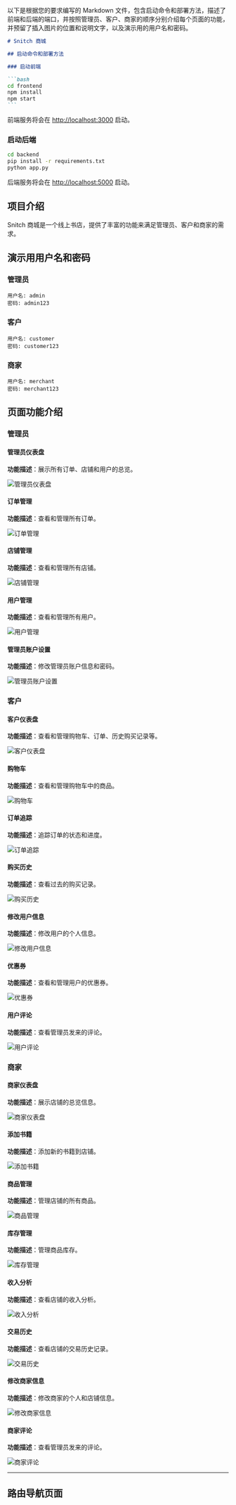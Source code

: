 以下是根据您的要求编写的 Markdown 文件，包含启动命令和部署方法，描述了前端和后端的端口，并按照管理员、客户、商家的顺序分别介绍每个页面的功能，并预留了插入图片的位置和说明文字，以及演示用的用户名和密码。

````markdown
# Snitch 商城

## 启动命令和部署方法

### 启动前端

```bash
cd frontend
npm install
npm start
```
````

前端服务将会在 [http://localhost:3000](http://localhost:3000) 启动。

### 启动后端

```bash
cd backend
pip install -r requirements.txt
python app.py
```

后端服务将会在 [http://localhost:5000](http://localhost:5000) 启动。

## 项目介绍

Snitch 商城是一个线上书店，提供了丰富的功能来满足管理员、客户和商家的需求。

## 演示用用户名和密码

### 管理员

```text
用户名: admin
密码: admin123
```

### 客户

```text
用户名: customer
密码: customer123
```

### 商家

```text
用户名: merchant
密码: merchant123
```

## 页面功能介绍

### 管理员

#### 管理员仪表盘

**功能描述**：展示所有订单、店铺和用户的总览。

![管理员仪表盘](#) <!-- 图片：管理员仪表盘 -->

#### 订单管理

**功能描述**：查看和管理所有订单。

![订单管理](#) <!-- 图片：订单管理 -->

#### 店铺管理

**功能描述**：查看和管理所有店铺。

![店铺管理](#) <!-- 图片：店铺管理 -->

#### 用户管理

**功能描述**：查看和管理所有用户。

![用户管理](#) <!-- 图片：用户管理 -->

#### 管理员账户设置

**功能描述**：修改管理员账户信息和密码。

![管理员账户设置](#) <!-- 图片：管理员账户设置 -->

### 客户

#### 客户仪表盘

**功能描述**：查看和管理购物车、订单、历史购买记录等。

![客户仪表盘](#) <!-- 图片：客户仪表盘 -->

#### 购物车

**功能描述**：查看和管理购物车中的商品。

![购物车](#) <!-- 图片：购物车 -->

#### 订单追踪

**功能描述**：追踪订单的状态和进度。

![订单追踪](#) <!-- 图片：订单追踪 -->

#### 购买历史

**功能描述**：查看过去的购买记录。

![购买历史](#) <!-- 图片：购买历史 -->

#### 修改用户信息

**功能描述**：修改用户的个人信息。

![修改用户信息](#) <!-- 图片：修改用户信息 -->

#### 优惠券

**功能描述**：查看和管理用户的优惠券。

![优惠券](#) <!-- 图片：优惠券 -->

#### 用户评论

**功能描述**：查看管理员发来的评论。

![用户评论](#) <!-- 图片：用户评论 -->

### 商家

#### 商家仪表盘

**功能描述**：展示店铺的总览信息。

![商家仪表盘](#) <!-- 图片：商家仪表盘 -->

#### 添加书籍

**功能描述**：添加新的书籍到店铺。

![添加书籍](#) <!-- 图片：添加书籍 -->

#### 商品管理

**功能描述**：管理店铺的所有商品。

![商品管理](#) <!-- 图片：商品管理 -->

#### 库存管理

**功能描述**：管理商品库存。

![库存管理](#) <!-- 图片：库存管理 -->

#### 收入分析

**功能描述**：查看店铺的收入分析。

![收入分析](#) <!-- 图片：收入分析 -->

#### 交易历史

**功能描述**：查看店铺的交易历史记录。

![交易历史](#) <!-- 图片：交易历史 -->

#### 修改商家信息

**功能描述**：修改商家的个人和店铺信息。

![修改商家信息](#) <!-- 图片：修改商家信息 -->

#### 商家评论

**功能描述**：查看管理员发来的评论。

![商家评论](#) <!-- 图片：商家评论 -->

---

## 路由导航页面

```

```

```

```
